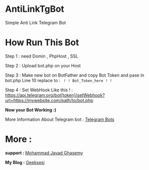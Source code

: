 # AntiLinkTgBot
Simple Anti Link Telegram Bot

# How Run This Bot
Step 1 :
    need Domin , PhpHost , SSL
    
Step 2 :
    Upload bot.php on your Host 
    
Step 3 :
    Make new bot on BotFather and copy Bot Token and pase in bot.php Line 10 replace to :
            <code> ! ! Bot_Token_here ! ! </code>

Step 4 :
    Set WebHook Like this ! :
       https://api.telegram.org/bot[token]/setWebhook?url=https://mywebsite.com/path/to/bot.php


<b> Now your Bot Working :) </b>

More Information About Telegram bot : 
    <a href="https://core.telegram.org/bots">Telegram Bots</a>


# More :
<b>support : </b>
<a href="https://t.me/geeksesi">Mohammad Javad Ghasemy</a>

<b>My Blog  :</b>
<a href="https://geeksesi.ir">Geeksesi</a>
